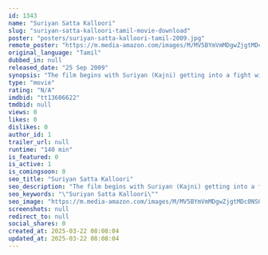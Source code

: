 ```yaml
---
id: 1343
name: "Suriyan Satta Kalloori"
slug: "suriyan-satta-kalloori-tamil-movie-download"
poster: "posters/suriyan-satta-kalloori-tamil-2009.jpg"
remote_poster: "https://m.media-amazon.com/images/M/MV5BYmVmMDgwZjgtMDc0NS00NzU1LThhMDItZGE0MDE2MWU2NTliXkEyXkFqcGdeQXVyMTEzNzg0Mjkx._V1_SX300.jpg"
original_language: "Tamil"
dubbed_in: null
released_date: "25 Sep 2009"
synopsis: "The film begins with Suriyan (Kajni) getting into a fight with another cellmate and he then remembers about his past. Suriyan was a model law college student and also the chairman of the student council, and everyone liked him in ..."
type: "movie"
rating: "N/A"
imdbid: "tt13606622"
tmdbid: null
views: 0
likes: 0
dislikes: 0
author_id: 1
trailer_url: null
runtime: "140 min"
is_featured: 0
is_active: 1
is_comingsoon: 0
seo_title: "Suriyan Satta Kalloori"
seo_description: "The film begins with Suriyan (Kajni) getting into a fight with another cellmate and he then remembers about his past. Suriyan was a model law college student and also the chairman of the student council, and everyone liked him in ..."
seo_keywords: "\"Suriyan Satta Kalloori\""
seo_image: "https://m.media-amazon.com/images/M/MV5BYmVmMDgwZjgtMDc0NS00NzU1LThhMDItZGE0MDE2MWU2NTliXkEyXkFqcGdeQXVyMTEzNzg0Mjkx._V1_SX300.jpg"
screenshots: null
redirect_to: null
social_shares: 0
created_at: 2025-03-22 08:08:04
updated_at: 2025-03-22 08:08:04
---
```



